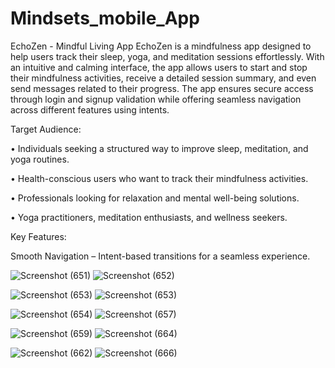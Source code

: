 # Mindsets_mobile_App

EchoZen - Mindful Living App 
EchoZen is a mindfulness app designed to help users track their sleep, yoga, and meditation sessions effortlessly. With an intuitive and calming interface, the app allows users to start and stop their mindfulness activities, receive a detailed session summary, and even send messages related to their progress. The app ensures secure access through login and signup validation while offering seamless navigation across different features using intents. 

Target Audience: 

• Individuals seeking a structured way to improve sleep, meditation, and yoga routines. 

• Health-conscious users who want to track their mindfulness activities. 

• Professionals looking for relaxation and mental well-being solutions. 

• Yoga practitioners, meditation enthusiasts, and wellness seekers. 

Key Features: 

Smooth Navigation – Intent-based transitions for a seamless experience. 

![Screenshot (651)](https://github.com/user-attachments/assets/120fb67c-ef5a-4284-a2c1-9d2752cd0fd5)          ![Screenshot (652)](https://github.com/user-attachments/assets/556d35b3-17c5-482f-bab8-9cf559fd6d87)   

![Screenshot (653)](https://github.com/user-attachments/assets/4fb48152-10b1-4b43-ac60-f2307ab08eb1)          ![Screenshot (653)](https://github.com/user-attachments/assets/a3469ae7-1ce1-42aa-bb2a-b92809983ccf)

![Screenshot (654)](https://github.com/user-attachments/assets/9a551f02-272b-44ce-8bd6-7a65ad311444)          ![Screenshot (657)](https://github.com/user-attachments/assets/cace03d0-f9cb-4c74-a310-2c9e4ee412d5) 
 
![Screenshot (659)](https://github.com/user-attachments/assets/022b93da-78a0-4f05-90d0-cd1f869e7f55)         ![Screenshot (664)](https://github.com/user-attachments/assets/074b21d2-4464-4eea-8b9e-24fd9a289550)

![Screenshot (662)](https://github.com/user-attachments/assets/f1d18fc3-617e-4568-a189-1784b1602346)          ![Screenshot (666)](https://github.com/user-attachments/assets/084ed155-5049-4e8d-bb6e-822d767090e1)












